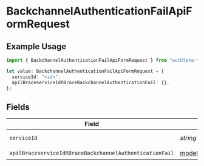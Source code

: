 # BackchannelAuthenticationFailApiFormRequest

## Example Usage

```typescript
import { BackchannelAuthenticationFailApiFormRequest } from "authlete-typescript-sdk/models/operations";

let value: BackchannelAuthenticationFailApiFormRequest = {
  serviceId: "<id>",
  apilBraceserviceIdRBraceBackchannelAuthenticationFail: {},
};
```

## Fields

| Field                                                                                                                                 | Type                                                                                                                                  | Required                                                                                                                              | Description                                                                                                                           |
| ------------------------------------------------------------------------------------------------------------------------------------- | ------------------------------------------------------------------------------------------------------------------------------------- | ------------------------------------------------------------------------------------------------------------------------------------- | ------------------------------------------------------------------------------------------------------------------------------------- |
| `serviceId`                                                                                                                           | *string*                                                                                                                              | :heavy_check_mark:                                                                                                                    | A service ID.                                                                                                                         |
| `apilBraceserviceIdRBraceBackchannelAuthenticationFail`                                                                               | [models.APILBraceserviceIdRBraceBackchannelAuthenticationFail](../../models/apilbraceserviceidrbracebackchannelauthenticationfail.md) | :heavy_check_mark:                                                                                                                    | N/A                                                                                                                                   |